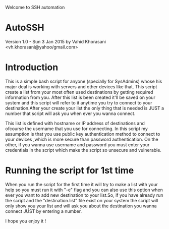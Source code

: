 Welcome to SSH automation

AutoSSH
=========
Version 1.0 - Sun 3 Jan 2015
by Vahid Khorasani
<vh.khorasani@yahoo/gmail.com>


Introduction 
================= 
This is a simple bash script for anyone (specially for SysAdmins) whose his major deal is working with servers and other devices like that. This script create a list 
from your most often used destinations by getting required information from you. After this list is been created it'll be saved on your system and this script will refer to it anytime you try to 
connect to your destination.After your create your list the only thing that is needed is JUST a number that script will ask you when ever you wanna connect.

This list is defined with hostname or IP address of destinations and ofcourse the username that you use for connecting. In this script my assumption is that you use public key authentication method 
to connect to your devices ,which is more secure than password authentication. On the other, if you wanna use username and password you must enter your credentials in the script which make the script 
so unsecure and vulnerable.

Running the script for 1st time 
=================================== 
When you run the script for the first time it will try to make a list with your help so you must run it with "-e" flag and you can 
also use this option when ever you want to add new destination to your list.So, if you have already run the script and the "destination.list" file exist on your system the script will only show you 
your list and will ask you about the destination you wanna connect JUST by entering a number.


I hope you enjoy it !
